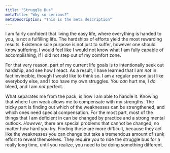 ```yaml
---
title: "Struggle Bus"
metaTitle: "Why so serious?"
metaDescription: "This is the meta description"
---
```


I am fairly confident that living the easy life, where everything is handed to you, is not a fulfilling life. The
hardships of efforts yield the most rewarding results. Existence sole purpose is not just to suffer, however one should
know suffering. I would feel like I would not know what I am fully capable of accomplishing, if I did not step out of my
comfort zone.

For that very reason, part of my current life goals is to intentionally seek out hardship, and see how I react. As a
result, I have learned that I am _not_ in fact invincible, though I would like to think so. I am a regular person just
like everybody else, and I too have my own struggles. You _can_ hurt me, I _do_ bleed, and I am _not_ perfect.

What separates me from the pack, is how I am able to handle it. Knowing that where I am weak allows me to compensate
with my strengths. The tricky part is finding out which of the weaknesses can be strengthened, and which ones need
special compensation. For the most part, most of the things that I am deficient in can be changed by practice and a
strong mental outlook. _However_, there are special problems that cannot be changed, no matter how hard you try. Finding
those are more difficult, because they act like the weaknesses you can change but take a tremendous amount of sunk
effort to reveal themselves. They require you to ride the struggle bus for a really long time, until you realize, you
need to be doing something different.

